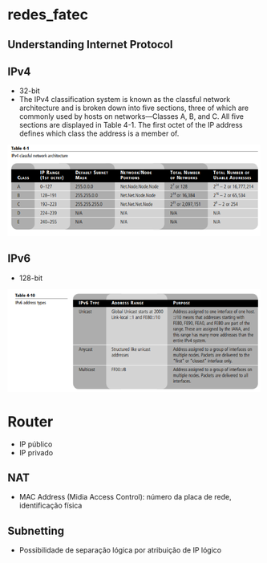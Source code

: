 # redes_fatec


## Understanding Internet Protocol

## IPv4

- 32-bit
- The IPv4 classification system is known as the classful network architecture and is broken 
down into five sections, three of which are commonly used by hosts on networks—Classes A, 
B, and C. All five sections are displayed in Table 4-1. The first octet of the IP address defines 
which class the address is a member of.

<img src="classes_a_b_c.png"></img>






## IPv6

- 128-bit


<img src="ipv6_types.png"></img>








# Router 
- IP público
- IP privado




## NAT

- MAC Address (Midia Access Control): número da placa de rede, identificação física

## Subnetting

- Possibilidade de separação lógica por atribuição de IP lógico
